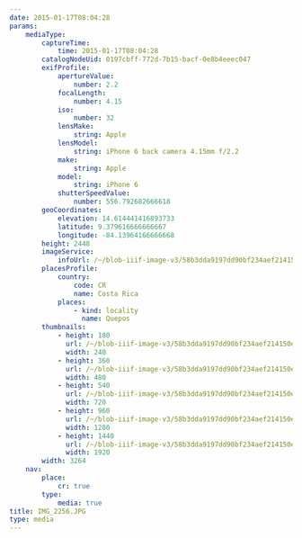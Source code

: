 ```yaml
---
date: 2015-01-17T08:04:28
params:
    mediaType:
        captureTime:
            time: 2015-01-17T08:04:28
        catalogNodeUid: 0197cbff-772d-7b15-bacf-0e8b4eeec047
        exifProfile:
            apertureValue:
                number: 2.2
            focalLength:
                number: 4.15
            iso:
                number: 32
            lensMake:
                string: Apple
            lensModel:
                string: iPhone 6 back camera 4.15mm f/2.2
            make:
                string: Apple
            model:
                string: iPhone 6
            shutterSpeedValue:
                number: 556.792682666618
        geoCoordinates:
            elevation: 14.614441416893733
            latitude: 9.379616666666667
            longitude: -84.13964166666668
        height: 2448
        imageService:
            infoUrl: /~/blob-iiif-image-v3/58b3dda9197dd90bf234aef214150e00a9f757b5bfc21aab65f51c0e46c60a89/info.json
        placesProfile:
            country:
                code: CR
                name: Costa Rica
            places:
                - kind: locality
                  name: Quepos
        thumbnails:
            - height: 180
              url: /~/blob-iiif-image-v3/58b3dda9197dd90bf234aef214150e00a9f757b5bfc21aab65f51c0e46c60a89/full/240%2C180/0/default.jpg
              width: 240
            - height: 360
              url: /~/blob-iiif-image-v3/58b3dda9197dd90bf234aef214150e00a9f757b5bfc21aab65f51c0e46c60a89/full/480%2C360/0/default.jpg
              width: 480
            - height: 540
              url: /~/blob-iiif-image-v3/58b3dda9197dd90bf234aef214150e00a9f757b5bfc21aab65f51c0e46c60a89/full/720%2C540/0/default.jpg
              width: 720
            - height: 960
              url: /~/blob-iiif-image-v3/58b3dda9197dd90bf234aef214150e00a9f757b5bfc21aab65f51c0e46c60a89/full/1280%2C960/0/default.jpg
              width: 1280
            - height: 1440
              url: /~/blob-iiif-image-v3/58b3dda9197dd90bf234aef214150e00a9f757b5bfc21aab65f51c0e46c60a89/full/1920%2C1440/0/default.jpg
              width: 1920
        width: 3264
    nav:
        place:
            cr: true
        type:
            media: true
title: IMG_2256.JPG
type: media
---
```

